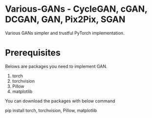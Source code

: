 # Various-GANs - CycleGAN, cGAN, DCGAN, GAN, Pix2Pix, SGAN
Various GANs simpler and trustful PyTorch implementation.

# Prerequisites
Belows are packages you need to implement GAN.
1. torch 
2. torchvision 
3. Pillow 
4. matplotlib

You can download the packages with below command

pip install torch, torchvision, Pillow, matplotlib
